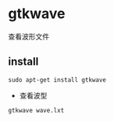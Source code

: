 # gtkwave

查看波形文件

## install
```shell
sudo apt-get install gtkwave
```

- 查看波型
```shell
gtkwave wave.lxt
```
